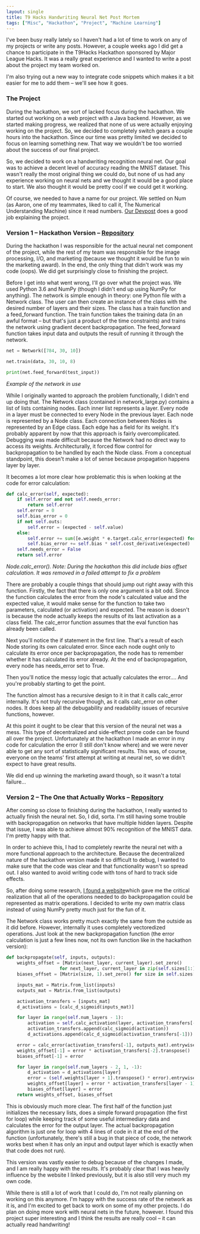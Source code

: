 ```yaml
---
layout: single
title: T9 Hacks Handwriting Neural Net Post Mortem
tags: ["Misc", "Hackathon", "Project", "Machine Learning"]
---
```


I&#39;ve been busy really lately so I haven&#39;t had a lot of time to work on any of my projects or write any posts. However, a couple weeks ago I did get a chance to participate in the T9Hacks Hackathon sponsored by Major League Hacks. It was a really great experience and I wanted to write a post about the project my team worked on.

I&#39;m also trying out a new way to integrate code snippets which makes it a bit easier for me to add them – we&#39;ll see how it goes.

### The Project

During the hackathon, we sort of lacked focus during the hackathon. We started out working on a web project with a Java backend. However, as we started making progress, we realized that none of us were actually enjoying working on the project. So, we decided to completely switch gears a couple hours into the hackathon. Since our time was pretty limited we decided to focus on learning something new. That way we wouldn&#39;t be too worried about the success of our final project.

So, we decided to work on a handwriting recognition neural net. Our goal was to achieve a decent level of accuracy reading the MNIST dataset. This wasn&#39;t really the most original thing we could do, but none of us had any experience working on neural nets and we thought it would be a good place to start. We also thought it would be pretty cool if we could get it working.

Of course, we needed to have a name for our project. We settled on Num (as Aaron, one of my teammates, liked to call it, The Numerical Understanding Machine) since it read numbers. [Our Devpost](https://devpost.com/software/num) does a good job explaining the project.

### Version 1 – Hackathon Version – [Repository](https://github.com/Spaceman1701/T9HackProject)

During the hackathon I was responsible for the actual neural net component of the project, while the rest of my team was responsible for the image processing, I/O, and marketing (because we thought it would be fun to win the marketing award). In the end, the only thing that didn&#39;t work was my code (oops). We did get surprisingly close to finishing the project.

Before I get into what went wrong, I&#39;ll go over what the project was. We used Python 3.6 and NumPy (though I didn&#39;t end up using NumPy for anything). The network is simple enough in theory: one Python file with a Network class.  The user can then create an instance of the class with the desired number of layers and their sizes. The class has a train function and a feed\_forward function. The train function takes the training data (in an awful format – but that&#39;s just a product of the time constraints) and trains the network using gradient decent backpropagation. The feed\_forward function takes input data and outputs the result of running it through the network.

```python
net = Network([784, 30, 10])

net.train(data, 30, 10, 8)

print(net.feed_forward(test_input))
```

*Example of the network in use*

While I originally wanted to approach the problem functionally, I didn&#39;t end up doing that. The Network class (contained in network\_large.py) contains a list of lists containing nodes. Each inner list represents a layer. Every node in a layer must be connected to every Node in the previous layer. Each node is represented by a Node class. Each connection between Nodes is represented by an Edge class. Each edge has a field for its weight. It&#39;s probably apparent by now that this approach is fairly overcomplicated. Debugging was made difficult because the Network had no direct way to access its weights. Architecturally, it forced flow control for backpropagation to be handled by each the Node class. From a conceptual standpoint, this doesn&#39;t make a lot of sense because propagation happens layer by layer.

It becomes a lot more clear how problematic this is when looking at the code for error calculation:

```python
def calc_error(self, expected):
	if self.error and not self.needs_error:
		return self.error
	self.error = 0
	self.bias_error = 0
	if not self.outs:
		self.error = (expected - self.value)
	else:
		self.error += sum([e.weight * e.target.calc_error(expected) for e in self.outs])
		self.bias_error += self.bias * self.cost_derivative(expected)
	self.needs_error = False
	return self.error
```
*Node.calc\_error(). Note: During the hackathon this did include bias offset calculation. It was removed in a failed attempt to fix a problem*

There are probably a couple things that should jump out right away with this function. Firstly, the fact that there is only one argument is a bit odd. Since the function calculates the error from the node&#39;s calculated value and the expected value, it would make sense for the function to take two parameters, calculated (or activation) and expected. The reason is doesn&#39;t is because the node actually keeps the results of its last activation as a class field. The calc\_error function assumes that the eval function has already been called.

Next you&#39;ll notice the if statement in the first line. That&#39;s a result of each Node storing its own calculated error. Since each node ought only to calculate its error once per backpropagation, the node has to remember whether it has calculated its error already. At the end of backpropagation, every node has needs\_error set to True.

Then you&#39;ll notice the messy logic that actually calculates the error…. And you&#39;re probably starting to get the point.

The function almost has a recursive design to it in that it calls calc\_error internally. It&#39;s not truly recursive though, as it calls calc\_error on other nodes. It does keep all the debugability and readability issues of recursive functions, however.

At this point it ought to be clear that this version of the neural net was a mess. This type of decentralized and side-effect prone code can be found all over the project.  Unfortunately at the hackathon I made an error in my code for calculation the error (I still don&#39;t know where) and we were never able to get any sort of statistically significant results. This was, of course, everyone on the teams&#39; first attempt at writing at neural net, so we didn&#39;t expect to have great results.

We did end up winning the marketing award though, so it wasn&#39;t a total failure…

### Version 2 – The One that Actually Works – [Repository](https://github.com/Spaceman1701/T9HackUpdated)

After coming so close to finishing during the hackathon, I really wanted to actually finish the neural net. So, I did, sorta. I&#39;m still having some trouble with backpropagation on networks that have multiple hidden layers. Despite that issue, I was able to achieve almost 90% recognition of the MNIST data. I&#39;m pretty happy with that.

In order to achieve this, I had to completely rewrite the neural net with a more functional approach to the architecture. Because the decentralized nature of the hackathon version made it so difficult to debug, I wanted to make sure that the code was clear and that functionality wasn&#39;t so spread out. I also wanted to avoid writing code with tons of hard to track side effects.

So, after doing some research, [I found a website](http://neuralnetworksanddeeplearning.com/chap1.html)which gave me the critical realization that all of the operations needed to do backpropagation could be represented as matrix operations. I decided to write my own matrix class instead of using NumPy pretty much just for the fun of it.

The Network class works pretty much exactly the same from the outside as it did before. However, internally it uses completely vectoredized operations. Just look at the new backpropagation function (the error calculation is just a few lines now, not its own function like in the hackathon version):

```python
def backpropagate(self, inputs, outputs):
	weights_offset = [Matrix(next_layer, current_layer).set_zero()
					for next_layer, current_layer in zip(self.sizes[1:], self.sizes[:-1])]
	biases_offset = [Matrix(size, 1).set_zero() for size in self.sizes[1:]]

	inputs_mat = Matrix.from_list(inputs)
	outputs_mat = Matrix.from_list(outputs)

	activation_transfers = [inputs_mat]
	d_activations = [calc_d_sigmoid(inputs_mat)]

	for layer in range(self.num_layers - 1):
		activation = self.calc_activation(layer, activation_transfers[-1])
		activation_transfers.append(calc_sigmoid(activation))
		d_activations.append(calc_d_sigmoid(activation_transfers[-1]))

	error = calc_error(activation_transfers[-1], outputs_mat).entrywise_product(d_activations[-1])
	weights_offset[-1] = error * activation_transfers[-2].transpose()
	biases_offset[-1] = error

	for layer in range(self.num_layers - 2, 1, -1):
		d_activation = d_activations[layer]
		error = (self.weights[layer + 1].transpose() * error).entrywise_product(d_activation)
		weights_offset[layer] = error * activation_transfers[layer - 1].transpose()
		biases_offset[layer] = error
	return weights_offset, biases_offset
```

This is obviously much more clear.  The first half of the function just initializes the necessary lists, does a simple forward propagation (the first for loop) while keeping track of some useful intermediary data and calculates the error for the output layer. The actual backpropagation algorithm is just one for loop with 4 lines of code in it at the end of the function (unfortunately, there&#39;s still  a bug in that piece of code, the network works best when it has only an input and output layer which is exactly when that code does not run).

This version was vastly easier to debug because of the changes I made, and I am really happy with the results. It&#39;s probably clear that I was heavily influence by the website I linked previously, but it is also still very much my own code.

While there is still a lot of work that I could do, I&#39;m not really planning on working on this anymore. I&#39;m happy with the success rate of the network as it is, and I&#39;m excited to get back to work on some of my other projects. I do plan on doing more work with neural nets in the future, however. I found this project super interesting and I think the results are really cool – it can actually read handwriting!